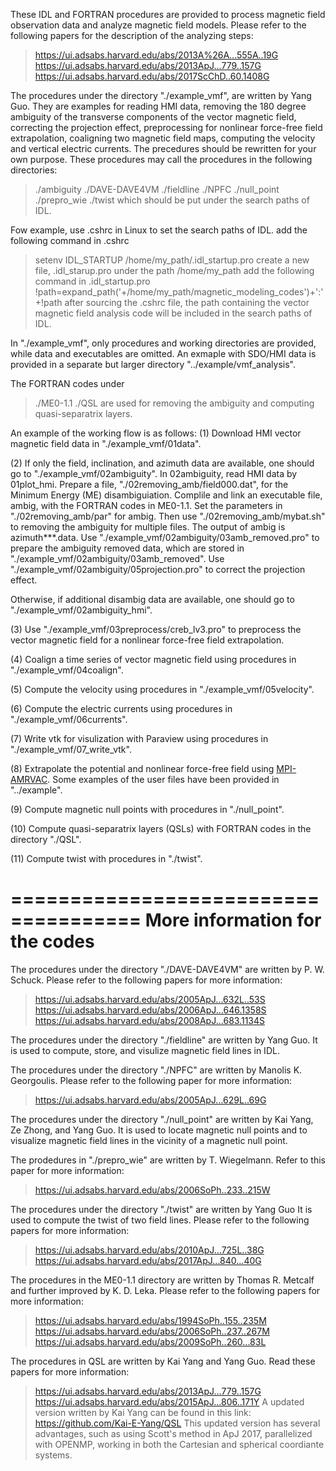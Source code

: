 These IDL and FORTRAN procedures are provided to process magnetic field observation data 
and analyze magnetic field models. 
Please refer to the following papers for the description of the 
analyzing steps:
> https://ui.adsabs.harvard.edu/abs/2013A%26A...555A..19G
> https://ui.adsabs.harvard.edu/abs/2013ApJ...779..157G
> https://ui.adsabs.harvard.edu/abs/2017ScChD..60.1408G

The procedures under the directory "./example_vmf", 
are written by Yang Guo. They are examples for reading HMI data, removing 
the 180 degree ambiguity of the transverse components of the vector 
magnetic field, correcting the projection effect, preprocessing for 
nonlinear force-free field extrapolation, coaligning two magnetic field maps, 
computing the velocity and vertical electric currents. The precedures should be rewritten 
for your own purpose. These procedures may call the procedures in the following 
directories:
> ./ambiguity
> ./DAVE-DAVE4VM
> ./fieldline
> ./NPFC
> ./null_point
> ./prepro_wie
> ./twist
which should be put under the search paths of IDL. 

Fow example, use .cshrc in Linux to set the search paths of IDL.
add the following command in .cshrc
>    setenv IDL_STARTUP /home/my_path/.idl_startup.pro
create a new file, .idl_starup.pro under the path /home/my_path
add the following command in .idl_startup.pro
>    !path=expand_path('+/home/my_path/magnetic_modeling_codes')+':'+!path
after sourcing the .cshrc file, the path containing the vector magnetic field analysis
code will be included in the search paths of IDL.

In "./example_vmf", only procedures and working directories 
are provided, while data and executables are omitted. An exmaple with SDO/HMI data
is provided in a separate but larger directory "../example/vmf_analysis".

The FORTRAN codes under
> ./ME0-1.1
> ./QSL
are used for removing the ambiguity and computing quasi-separatrix layers.

An example of the working flow is as follows:
(1) Download HMI vector magnetic field data in "./example_vmf/01data".

(2) If only the field, inclination, and azimuth data are available, one should go to
"./example_vmf/02ambiguity". In 02ambiguity, read HMI data by 
01plot_hmi. Prepare a file, "./02removing_amb/field000.dat", for the Minimum Energy (ME) disambiguiation. 
Complile and link an executable file, ambig, with the FORTRAN codes in ME0-1.1.
Set the parameters in "./02removing_amb/par" for ambig. Then use "./02removing_amb/mybat.sh"
to removing the ambiguity for multiple files. The output of ambig is azimuth***.data.
Use "./example_vmf/02ambiguity/03amb_removed.pro" to prepare the ambiguity 
removed data, which are stored in "./example_vmf/02ambiguity/03amb_removed".
Use "./example_vmf/02ambiguity/05projection.pro" to correct
the projection effect.

Otherwise, if additional disambig data are available, one should go to 
"./example_vmf/02ambiguity_hmi".

(3) Use "./example_vmf/03preprocess/creb_lv3.pro" to preprocess 
the vector magnetic field for a nonlinear force-free field extrapolation.

(4) Coalign a time series of vector magnetic field using procedures in 
"./example_vmf/04coalign".

(5) Compute the velocity using procedures in "./example_vmf/05velocity".

(6) Compute the electric currents using procedures in "./example_vmf/06currents".

(7) Write vtk for visulization with Paraview using procedures in 
"./example_vmf/07_write_vtk".

(8) Extrapolate the potential and nonlinear force-free field using [MPI-AMRVAC](https://github.com/amrvac/amrvac). 
Some examples of the user files have been provided in "../example".

(9) Compute magnetic null points with procedures in "./null_point".

(10) Compute quasi-separatrix layers (QSLs) with FORTRAN codes in the directory "./QSL".

(11) Compute twist with procedures in "./twist".


=====================================
More information for the codes
=====================================
The procedures under the directory "./DAVE-DAVE4VM" are written by P. W. Schuck. 
Please refer to the following papers for more information:
> https://ui.adsabs.harvard.edu/abs/2005ApJ...632L..53S
> https://ui.adsabs.harvard.edu/abs/2006ApJ...646.1358S
> https://ui.adsabs.harvard.edu/abs/2008ApJ...683.1134S

The procedures under the directory "./fieldline" are written by Yang Guo.
It is used to compute, store, and visulize magnetic field lines in IDL.
 
The procedures under the directory "./NPFC" are written by Manolis K. Georgoulis. 
Please refer to the following paper for more information:
> https://ui.adsabs.harvard.edu/abs/2005ApJ...629L..69G

The procedures under the directory "./null_point" are written 
by Kai Yang, Ze Zhong, and Yang Guo. It is used to locate magnetic null points and 
to visualize magnetic field lines in the vicinity of a magnetic null point.

The prodedures in "./prepro_wie" are written by T. Wiegelmann. Refer to this paper 
for more information:
> https://ui.adsabs.harvard.edu/abs/2006SoPh..233..215W

The procedures under the directory "./twist" are written by Yang Guo
It is used to compute the twist of two field lines. Please refer to the following papers 
for more information:
> https://ui.adsabs.harvard.edu/abs/2010ApJ...725L..38G
> https://ui.adsabs.harvard.edu/abs/2017ApJ...840...40G

The procedures in the ME0-1.1 directory are written by Thomas R. Metcalf and 
further improved by K. D. Leka. Please refer to the following papers for more 
information:
> https://ui.adsabs.harvard.edu/abs/1994SoPh..155..235M
> https://ui.adsabs.harvard.edu/abs/2006SoPh..237..267M
> https://ui.adsabs.harvard.edu/abs/2009SoPh..260...83L

The procedures in QSL are written by Kai Yang and Yang Guo.
Read these papers for more information:
> https://ui.adsabs.harvard.edu/abs/2013ApJ...779..157G
> https://ui.adsabs.harvard.edu/abs/2015ApJ...806..171Y
A updated version written by Kai Yang can be found in this link:
> https://github.com/Kai-E-Yang/QSL
This updated version has several advantages, such as using Scott's method in ApJ 2017,
parallelized with OPENMP, working in both the Cartesian and spherical coordiante systems.
